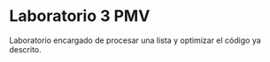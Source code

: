 # Laboratorio 3 PMV
Laboratorio encargado de procesar una lista y optimizar el código ya descrito. 
